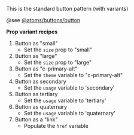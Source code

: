 This is the standard button pattern (with variants)

@see [@atoms/buttons/button](https://mayflower.digital.mass.gov/patternlab/?p=atoms-button&view=c)

**Prop variant recipes**
1. Button as "small"
    - Set the `size` prop to "small"
1. Button as "large"
    - Set the `size` prop to "large"
1. Button as "c-primary-alt"
    - Set the `theme` variable to "c-primary-alt"
1. Button as secondary
    - Set the `usage` variable to 'secondary'
1. Button as tertiary
    - Set the `usage` variable to 'tertiary'
1. Button as quaternary
    - Set the `usage` variable to 'quaternary'
1. Button as a "link"
    - Populate the `href` variable
